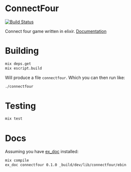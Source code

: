 # ConnectFour

[![Build Status](https://travis-ci.org/jamiely/connect-four-elixir.svg?branch=master)](https://travis-ci.org/jamiely/connect-four-elixir)

Connect four game written in elixir.
[Documentation](http://jamiely.github.io/connect-four-elixir/api-reference.html)


# Building

```bash
mix deps.get
mix escript.build
```

Will produce a file `connectfour`. Which you can then run like:

```bash
./connectfour
```

# Testing

```bash
mix test
```

# Docs

Assuming you have [ex_doc](https://github.com/elixir-lang/ex_doc) installed:

```bash
mix compile
ex_doc connectfour 0.1.0 _build/dev/lib/connectfour/ebin
```
